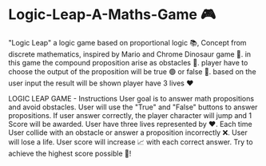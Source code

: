 # Logic-Leap-A-Maths-Game 🎮
"Logic Leap" a logic game based on proportional logic 📚, Concept from discrete mathematics, inspired by Mario and Chrome Dinosaur game 🦖. in this game the compound proposition arise as obstacles 🧱. player have to choose the output of the proposition will be true 🟢 or false 🔴. based on the user input the result will be shown player have 3 lives ❤️

LOGIC LEAP GAME - Instructions User goal is to answer math propositions and avoid obstacles. User will use the "True" and "False" buttons to answer propositions. If user answer correctly, the player character will jump and 1 Score will be awarded. User have three lives represented by ❤️. Each time User collide with an obstacle or answer a proposition incorrectly ❌. User will lose a life. User score will increase 📈 with each correct answer. Try to achieve the highest score possible 🎯!
